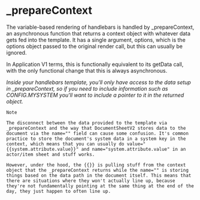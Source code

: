 # \_prepareContext

The variable-based rendering of handlebars is handled by \_prepareContext, an asynchronous function that returns a context object with whatever data gets fed into the template. It has a single argument, options, which is the options object passed to the original render call, but this can usually be ignored.

In Application V1 terms, this is functionally equivalent to its getData call, with the only functional change that this is always asynchronous.

_Inside your handlebars template, you'll only have access to the data setup in \_prepareContext, so if you need to include information such as CONFIG.MYSYSTEM you'll want to include a pointer to it in the returned object._

    Note

    The disconnect between the data provided to the template via _prepareContext and the way that DocumentSheetV2 stores data to the document via the name="" field can cause some confusion. It's common practice to store the document's system data in a system key in the context, which means that you can usually do value="{{system.attribute.value}}" and name="system.attribute.value" in an actor/item sheet and stuff works.

    However, under the hood, the {{}} is pulling stuff from the context object that the _prepareContext returns while the name="" is storing things based on the data path in the document itself. This means that there are situations where they won't actually line up, because they're not fundamentally pointing at the same thing at the end of the day, they just happen to often line up.
